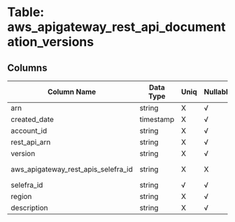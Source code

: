 # Table: aws_apigateway_rest_api_documentation_versions

## Columns 

|  Column Name   |  Data Type  | Uniq | Nullable | Description | 
|  ----  | ----  | ----  | ----  | ---- | 
| arn | string | X | √ |  | 
| created_date | timestamp | X | √ |  | 
| account_id | string | X | √ |  | 
| rest_api_arn | string | X | √ |  | 
| version | string | X | √ |  | 
| aws_apigateway_rest_apis_selefra_id | string | X | X | fk to aws_apigateway_rest_apis.selefra_id | 
| selefra_id | string | √ | √ | random id | 
| region | string | X | √ |  | 
| description | string | X | √ |  | 



